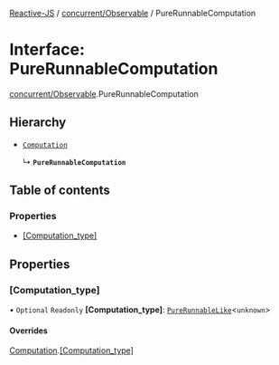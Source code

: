 [Reactive-JS](../README.md) / [concurrent/Observable](../modules/concurrent_Observable.md) / PureRunnableComputation

# Interface: PureRunnableComputation

[concurrent/Observable](../modules/concurrent_Observable.md).PureRunnableComputation

## Hierarchy

- [`Computation`](computations.Computation.md)

  ↳ **`PureRunnableComputation`**

## Table of contents

### Properties

- [[Computation\_type]](concurrent_Observable.PureRunnableComputation.md#[computation_type])

## Properties

### [Computation\_type]

• `Optional` `Readonly` **[Computation\_type]**: [`PureRunnableLike`](concurrent.PureRunnableLike.md)\<`unknown`\>

#### Overrides

[Computation](computations.Computation.md).[[Computation_type]](computations.Computation.md#[computation_type])
